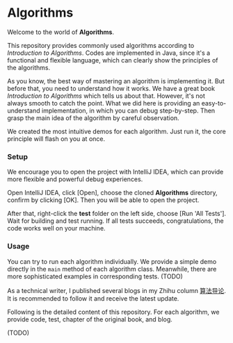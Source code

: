 # Algorithms

Welcome to the world of **Algorithms**.

This repository provides commonly used algorithms according to *Introduction to Algorithms*.
Codes are implemented in Java, since it's a functional and flexible language, which can clearly 
show the principles of the algorithms.

As you know, the best way of mastering an algorithm is implementing it.
But before that, you need to understand how it works.
We have a great book *Introduction to Algorithms* which tells us about that.
However, it's not always smooth to catch the point.
What we did here is providing an easy-to-understand implementation, in which you can debug step-by-step.
Then grasp the main idea of the algorithm by careful observation.

We created the most intuitive demos for each algorithm.
Just run it, the core principle will flash on you at once.

### Setup

We encourage you to open the project with IntelliJ IDEA, which can provide more flexible and powerful debug experiences.

Open IntelliJ IDEA, click [Open], choose the cloned **Algorithms** directory,
confirm by clicking [OK]. Then you will be able to open the project.

After that, right-click the **test** folder on the left side, choose [Run 'All Tests'].
Wait for building and test running.
If all tests succeeds, congratulations, the code works well on your machine.

### Usage
You can try to run each algorithm individually.
We provide a simple demo directly in the `main` method of each algorithm class.
Meanwhile, there are more sophisticated examples in corresponding tests. (TODO)

As a technical writer, I published several blogs in my Zhihu column [算法导论](https://www.zhihu.com/column/introduction-to-algorithms).
It is recommended to follow it and receive the latest update.

Following is the detailed content of this repository.
For each algorithm, we provide code, test, chapter of the original book, and blog.

(TODO)
